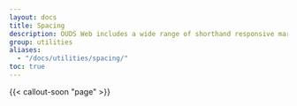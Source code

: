 ```yaml
---
layout: docs
title: Spacing
description: OUDS Web includes a wide range of shorthand responsive margin, padding and gap utility classes to modify an element's appearance.
group: utilities
aliases:
  - "/docs/utilities/spacing/"
toc: true
---
```


{{< callout-soon "page" >}}
